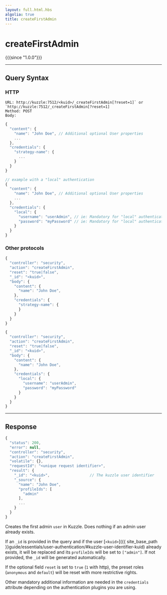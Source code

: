 ```yaml
---
layout: full.html.hbs
algolia: true
title: createFirstAdmin
---
```



# createFirstAdmin

{{{since "1.0.0"}}}



---

## Query Syntax

### HTTP

```http
URL: http://kuzzle:7512/<kuid>/_createFirstAdmin[?reset=1]` or `http://kuzzle:7512/_createFirstAdmin[?reset=1]
Method: POST  
Body:
```

```js
{
  "content": {
    "name": "John Doe", // Additional optional User properties
    ...
  },
  "credentials": {
    "strategy-name": {
      ...
    }
  }
}

// example with a "local" authentication
{
  "content": {
    "name": "John Doe", // Additional optional User properties
    ...
  },
  "credentials": {
    "local": {
      "username": "userAdmin", // ie: Mandatory for "local" authentication plugin
      "password": "myPassword" // ie: Mandatory for "local" authentication plugin
    }
  }
}
```

### Other protocols

```js
{
  "controller": "security",
  "action": "createFirstAdmin",
  "reset": "true|false",                    
  "_id": "<kuid>",           
  "body": {
    "content": {
      "name": "John Doe",               
    },
    "credentials": {
      "strategy-name": {
      }
    }
  }
}
```

```js
{
  "controller": "security",
  "action": "createFirstAdmin",
  "reset": "true|false",                    
  "_id": "<kuid>",
  "body": {
    "content": {
      "name": "John Doe",    
    },
    "credentials": {
      "local": {
        "username": "userAdmin",   
        "password": "myPassword"   
      }
    }
  }
}
```

---

## Response

```javascript
{
  "status": 200,                     
  "error": null,                     
  "controller": "security",
  "action": "createFirstAdmin",
  "volatile": {},
  "requestId": "<unique request identifier>",
  "result": {
    "_id": "<kuid>",                  // The kuzzle user identifier
    "_source": {
      "name": "John Doe",
      "profileIds": [
        "admin"
      ],
      ...
    }
  }
}
```

Creates the first admin `user` in Kuzzle. Does nothing if an admin user already exists.

If an `_id` is provided in the query and if the user [`<kuid>`]({{ site_base_path }}guide/essentials/user-authentication/#kuzzle-user-identifier-kuid) already exists,
it will be replaced and its `profileIds` will be set to `["admin"]`. If not provided, the `_id` will be generated automatically.

If the optional field `reset` is set to `true` (`1` with http),
the preset roles (`anonymous` and `default`) will be reset with more restrictive rights.

Other mandatory additional information are needed in the `credentials` attribute depending on the authentication plugins you are using.
